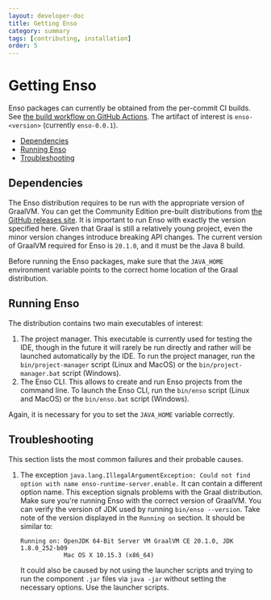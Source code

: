 ```yaml
---
layout: developer-doc
title: Getting Enso
category: summary
tags: [contributing, installation]
order: 5
---
```


# Getting Enso
Enso packages can currently be obtained from the per-commit CI builds.
See [the build workflow on GitHub Actions](https://github.com/enso-org/enso/actions?query=workflow%3A%22Enso+CI%22).
The artifact of interest is `enso-<version>` (currently `enso-0.0.1`).

<!-- MarkdownTOC levels="2,3" autolink="true" -->

- [Dependencies](#dependencies)
- [Running Enso](#running-enso)
- [Troubleshooting](#troubleshooting)

<!-- /MarkdownTOC -->

## Dependencies
The Enso distribution requires to be run with the appropriate version of
GraalVM. You can get the Community Edition pre-built distributions from
[the GitHub releases site](https://github.com/graalvm/graalvm-ce-builds/releases).
It is important to run Enso with exactly the version specified here. Given that
Graal is still a relatively young project, even the minor version changes
introduce breaking API changes. The current version of GraalVM required for
Enso is `20.1.0`, and it must be the Java 8 build.

Before running the Enso packages, make sure that the `JAVA_HOME` environment
variable points to the correct home location of the Graal distribution.

## Running Enso
The distribution contains two main executables of interest:

1. The project manager. This executable is currently used for testing the IDE,
   though in the future it will rarely be run directly and rather will be
   launched automatically by the IDE. To run the project manager, run the
   `bin/project-manager` script (Linux and MacOS) or the
   `bin/project-manager.bat` script (Windows).
2. The Enso CLI. This allows to create and run Enso projects from the command
   line. To launch the Enso CLI, run the `bin/enso` script (Linux and MacOS) or
   the `bin/enso.bat` script (Windows).

Again, it is necessary for you to set the `JAVA_HOME` variable correctly.

## Troubleshooting
This section lists the most common failures and their probable causes.

1. The exception `java.lang.IllegalArgumentException: Could not find option with name enso-runtime-server.enable.`
   It can contain a different option name. This exception signals problems with
   the Graal distribution. Make sure you're running Enso with the correct
   version of GraalVM. You can verify the version of JDK used by running
   `bin/enso --version`. Take note of the version displayed in the `Running on`
   section. It should be similar to:
   ```
   Running on: OpenJDK 64-Bit Server VM GraalVM CE 20.1.0, JDK 1.8.0_252-b09
               Mac OS X 10.15.3 (x86_64)
   ```
   It could also be caused by not using the launcher scripts and trying to run
   the component `.jar` files via `java -jar` without setting the necessary
   options. Use the launcher scripts.
